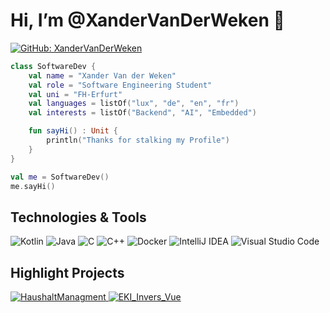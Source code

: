 <h1>Hi, I’m @XanderVanDerWeken 👋</h1>

[![GitHub: XanderVanDerWeken](https://img.shields.io/github/followers/xandervanderweken?label=follow&style=social)](https://github.com/XanderVanDerWeken)

```kotlin
class SoftwareDev {
    val name = "Xander Van der Weken"
    val role = "Software Engineering Student"
    val uni = "FH-Erfurt"
    val languages = listOf("lux", "de", "en", "fr")
    val interests = listOf("Backend", "AI", "Embedded")

    fun sayHi() : Unit {
        println("Thanks for stalking my Profile")
    }
}

val me = SoftwareDev()
me.sayHi()
```

<h2>Technologies & Tools</h2>

![Kotlin](https://img.shields.io/badge/kotlin-%237F52FF.svg?style=for-the-badge&logo=kotlin&logoColor=white)
![Java](https://img.shields.io/badge/java-%23ED8B00.svg?style=for-the-badge&logo=openjdk&logoColor=white)
![C](https://img.shields.io/badge/c-%2300599C.svg?style=for-the-badge&logo=c&logoColor=white)
![C++](https://img.shields.io/badge/c++-%2300599C.svg?style=for-the-badge&logo=c%2B%2B&logoColor=white)
![Docker](https://img.shields.io/badge/Docker-0078d7.svg?style=for-the-badge&logo=docker&logoColor=white)
![IntelliJ IDEA](https://img.shields.io/badge/IntelliJIDEA-000000.svg?style=for-the-badge&logo=intellij-idea&logoColor=white)
![Visual Studio Code](https://img.shields.io/badge/Visual%20Studio%20Code-0078d7.svg?style=for-the-badge&logo=visual-studio-code&logoColor=white)



<h2>Highlight Projects</h2>

<a href="https://github.com/XanderVanDerWeken/HaushaltManagment">
    <img alighn="center" src="https://github-readme-stats.vercel.app/api/pin/?username=XanderVanDerWeken&repo=HaushaltManagment&show_icons=true&line_height=27&title_color=6aa6f8&text_color=8a919a&icon_color=6aa6f8&bg_color=22272e" alt="HaushaltManagment" />
</a>

<a href="https://github.com/XanderVanDerWeken/EKI_Invers_Vue">
    <img alighn="center" src="https://github-readme-stats.vercel.app/api/pin/?username=XanderVanDerWeken&repo=EKI_Invers_Vue&show_icons=true&line_height=27&title_color=6aa6f8&text_color=8a919a&icon_color=6aa6f8&bg_color=22272e" alt="EKI_Invers_Vue" />
</a>
